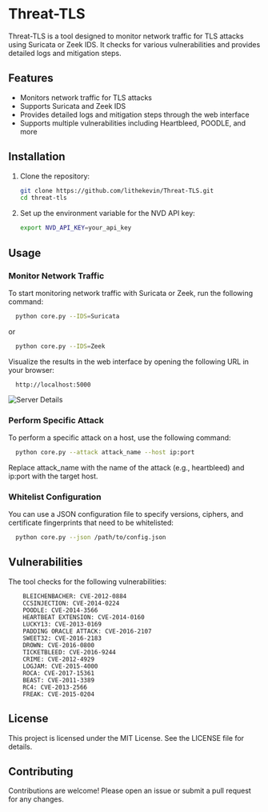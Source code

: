 # Threat-TLS

Threat-TLS is a tool designed to monitor network traffic for TLS attacks using Suricata or Zeek IDS. It checks for various vulnerabilities and provides detailed logs and mitigation steps.

## Features

- Monitors network traffic for TLS attacks
- Supports Suricata and Zeek IDS
- Provides detailed logs and mitigation steps through the web interface
- Supports multiple vulnerabilities including Heartbleed, POODLE, and more

## Installation

1. Clone the repository:
    ```sh
    git clone https://github.com/lithekevin/Threat-TLS.git
    cd threat-tls
    ```

2. Set up the environment variable for the NVD API key:
    ```sh
    export NVD_API_KEY=your_api_key
    ```

## Usage

### Monitor Network Traffic

To start monitoring network traffic with Suricata or Zeek, run the following command:

```sh
  python core.py --IDS=Suricata
```
or

```sh
  python core.py --IDS=Zeek
```

Visualize the results in the web interface by opening the following URL in your browser:
```
  http://localhost:5000
```

![Server Details](https://github.com/lithekevin/Threat-TLS/tree/master/static/serverDetails.png)

### Perform Specific Attack
To perform a specific attack on a host, use the following command:
```sh
  python core.py --attack attack_name --host ip:port
```
Replace attack_name with the name of the attack (e.g., heartbleed) and ip:port with the target host.

### Whitelist Configuration
You can use a JSON configuration file to specify versions, ciphers, and certificate fingerprints that need to be whitelisted:

```sh
  python core.py --json /path/to/config.json
```

## Vulnerabilities
The tool checks for the following vulnerabilities:

```
    BLEICHENBACHER: CVE-2012-0884
    CCSINJECTION: CVE-2014-0224
    POODLE: CVE-2014-3566
    HEARTBEAT EXTENSION: CVE-2014-0160
    LUCKY13: CVE-2013-0169
    PADDING ORACLE ATTACK: CVE-2016-2107
    SWEET32: CVE-2016-2183
    DROWN: CVE-2016-0800
    TICKETBLEED: CVE-2016-9244
    CRIME: CVE-2012-4929
    LOGJAM: CVE-2015-4000
    ROCA: CVE-2017-15361
    BEAST: CVE-2011-3389
    RC4: CVE-2013-2566
    FREAK: CVE-2015-0204
```

## License
This project is licensed under the MIT License. See the LICENSE file for details.

## Contributing
Contributions are welcome! Please open an issue or submit a pull request for any changes.